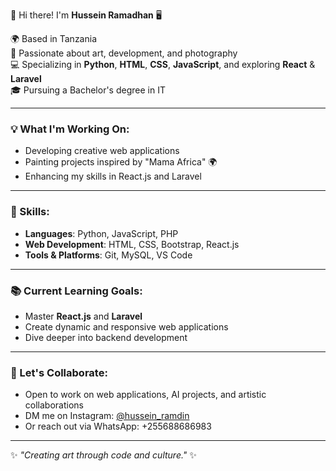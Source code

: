 👋 Hi there! I'm **Hussein Ramadhan** 🖥️

🌍 Based in Tanzania  
🎨 Passionate about art, development, and photography  
💻 Specializing in **Python**, **HTML**, **CSS**, **JavaScript**, and exploring **React** & **Laravel**  
🎓 Pursuing a Bachelor's degree in IT  

---

### 💡 What I'm Working On:
- Developing creative web applications
- Painting projects inspired by "Mama Africa" 🌍
- Enhancing my skills in React.js and Laravel

---

### 🌟 Skills:
- **Languages**: Python, JavaScript, PHP  
- **Web Development**: HTML, CSS, Bootstrap, React.js  
- **Tools & Platforms**: Git, MySQL, VS Code  

---

### 📚 Current Learning Goals:
- Master **React.js** and **Laravel**  
- Create dynamic and responsive web applications  
- Dive deeper into backend development  

---

### 🤝 Let's Collaborate:
- Open to work on web applications, AI projects, and artistic collaborations  
- DM me on Instagram: [@hussein_ramdin](https://www.instagram.com/hussein_ramdin/)  
- Or reach out via WhatsApp: +255688686983  

---

✨ *"Creating art through code and culture."* ✨
